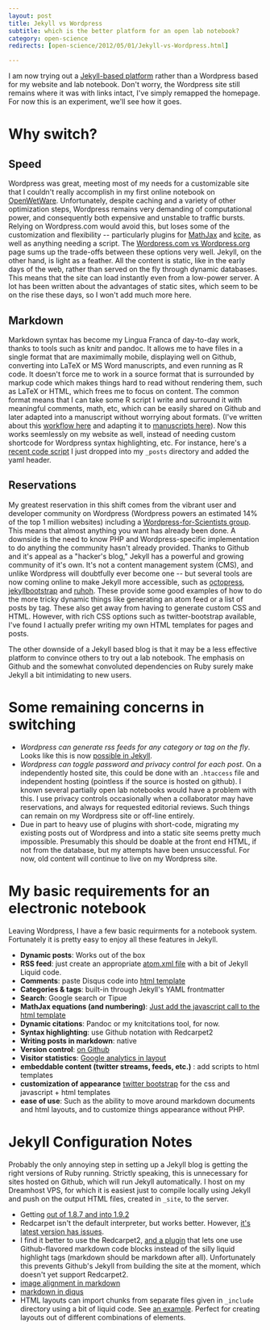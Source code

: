 ```yaml
---
layout: post 
title: Jekyll vs Wordpress 
subtitle: which is the better platform for an open lab notebook?
category: open-science
redirects: [open-science/2012/05/01/Jekyll-vs-Wordpress.html]

---
```


I am now trying out a [Jekyll-based platform](https://github.com/mojombo/jekyll)
rather than a Wordpress based for 
my website and lab notebook.  Don't worry, the Wordpress site still remains where
it was with links intact, I've simply remapped the homepage.  For now this 
is an experiment, we'll see how it goes.  


# Why switch?

## Speed 

Wordpress was great, meeting most of my needs for a customizable site that I 
couldn't really accomplish in my first online notebook on 
[OpenWetWare](http://openwetware.org). Unfortunately, despite caching and 
a variety of other optimization steps, Wordpress remains very demanding
of computational power, and consequently both expensive and unstable to traffic
bursts. Relying on Wordpress.com would avoid this, but loses some of the 
customization and flexibility -- particularly plugins for 
[MathJax](http://mathjax.org) and 
[kcite](http://wordpress.org/extend/plugins/kcite/), as well as anything 
needing a script.  The 
[Wordpress.com vs Wordpress.org](http://en.support.wordpress.com/com-vs-org/)
page sums up the trade-offs between these options very well. Jekyll, on the other
hand, is light as a feather.  All the content is static, like in the early days
of the web, rather than served on the fly through dynamic databases.  This means
that the site can load instantly even from a low-power server. A lot has been 
written about the advantages of static sites, which seem to be on the rise these
days, so I won't add much more here.  

## Markdown

Markdown syntax has become my Lingua Franca of day-to-day work, thanks to tools
such as knitr and pandoc.  It allows me to have files in a single format that 
are maximimally mobile, displaying well on Github, converting into LaTeX or 
MS Word manuscripts, and even running as R code.  It doesn't force me to work
in a source format that is surrounded by markup code which makes things hard
to read without rendering them, such as LaTeX or HTML, which frees me to focus
on content.  The common format means that I can take some R script I write
and surround it with meaningful comments, math, etc, which can be easily 
shared on Github and later adapted into a manuscript without worrying about formats.
(I've written about this [workflow here](http://www.carlboettiger.info/archives/4325)
and adapting it to [manuscripts here](http://www.carlboettiger.info/archives/4419)).
Now this works seemlessly on my website as well, instead of needing custom shortcode
for Wordpress syntax highlighting, etc.  For instance, here's a 
[recent code script](http://www.carlboettiger.info/ecology/2012/04/30/Sethi.html)
I just dropped into my `_posts` directory and added the yaml header.

## Reservations

My greatest reservation in this shift comes from the vibrant user and developer
community on Wordpress (Wordpress powers an estimated 14% of the top 1 million websites)
including a 
[Wordpress-for-Scientists group](https://groups.google.com/forum/#!forum/wordpress-for-scientists). 
This means that almost anything you want has already been done.  A downside is 
the need to know PHP and Wordpress-specific 
implementation to do anything the community hasn't already provided.  Thanks to
Github and it's appeal as a "hacker's blog," Jekyll has a powerful and growing 
community of it's own. It's not a content management system (CMS), and unlike 
Wordpress will doubtfully ever become one -- but several 
tools are now coming online to make Jekyll more accessible, such as 
[octopress](http://octopress.org/), [jekyllbootstrap](http://jekyllbootstrap.com/) 
and [ruhoh](http://ruhoh.com/). These provide some good examples of how to do the 
more tricky dynamic things like generating an atom feed or a list of posts by tag.
These also get away from having to generate custom CSS and HTML. However, with rich
CSS options such as twitter-bootstrap available, I've found I actually prefer writing
my own HTML templates for pages and posts. 

The other downside of a Jekyll based blog is that it may be a less effective platform
to convince others to try out a lab notebook.  The emphasis on Github and the somewhat
convoluted dependencies on Ruby surely make Jekyll a bit intimidating to new users.



# Some remaining concerns in switching

- _Wordpress can generate rss feeds for any category or tag on the fly_.  Looks like this is now [possible in Jekyll](https://github.com/pattex/jekyll-tagging). 
- _Wordpress can toggle password and privacy control for each post_. On a independently hosted site, this could be done with an `.htaccess` file and independent hosting (pointless if the source is hosted on github). I known several partially open lab notebooks would have a problem with this.  I use privacy controls occasionally when a collaborator may have reservations, and always for requested editorial reviews.  Such things can remain on my Wordpress site or off-line entirely. 
- Due in part to heavy use of plugins with short-code, migrating my existing posts out of Wordpress and into a static site seems pretty much impossible.  Presumably this should be doable at the front end HTML, if not from the database, but my attempts have been unsuccessful.  For now, old content will continue to live on my Wordpress site.

# My basic requirements for an electronic notebook

Leaving Wordpress, I have a few basic requirments for a notebook system.  Fortunately it is pretty easy to enjoy all these features in Jekyll.  

- **Dynamic posts**:  Works out of the box 
- **RSS feed**: just create an appropriate [atom.xml file](https://github.com/cboettig/labnotebook/blob/master/atom.xml) with a bit of Jekyll Liquid code.
- **Comments**: paste Disqus code into [html template](https://github.com/cboettig/labnotebook/blob/master/_layouts/default.html)
- **Categories & tags**: built-in through Jekyll's YAML frontmatter
- **Search**: Google search or Tipue
- **MathJax equations (and numbering)**: [Just add the javascript call to the html template](https://github.com/cboettig/labnotebook/blob/master/_layouts/default.html)
- **Dynamic citations**: Pandoc or my knitcitations tool, for now.
- **Syntax highlighting**: use Github notation with Redcarpet2
- **Writing posts in markdown**: native
- **Version control**: [on Github](https://github.com/cboettig/labnotebook/)
- **Visitor statistics**: [Google analytics in layout](https://github.com/cboettig/labnotebook/blob/master/_layouts/default.html)
- **embeddable content (twitter streams, feeds, etc.)** : add scripts to html templates
- **customization of appearance**  [twitter bootstrap](http://twitter.github.com/bootstrap) for the css and javascript + html templates
- **ease of use**:  Such as the ability to move around markdown documents and html layouts, and to customize things appearance without PHP. 

# Jekyll Configuration Notes 

Probably the only annoying step in setting up a Jekyll blog is getting the right versions of Ruby running.  Strictly speaking, this is unnecessary for sites hosted on Github, which will run Jekyll automatically.  I host on my Dreamhost VPS, for which it is easiest just to compile locally using Jekyll and push on the output HTML files, created in `_site`, to the server.  

- Getting [out of 1.8.7 and into 1.9.2](http://askubuntu.com/questions/91693/how-do-you-uninstall-ruby-1-8-7-and-install-ruby-1-9-2)
- Redcarpet isn't the default interpreter, but works better. However, [it's latest version has issues](http://stackoverflow.com/questions/8395347/gollum-wiki-undefined-method-new-for-redcarpetmodule).
- I find it better to use the Redcarpet2, [and a plugin](https://github.com/nono/Jekyll-plugins) that lets one use Github-flavored markdown code blocks instead of the silly liquid highlight tags (markdown should be markdown after all). Unfortunately this prevents Github's Jekyll from building the site at the moment, which doesn't yet support Redcarpet2.
- [image alignment in markdown](http://stackoverflow.com/questions/255170/markdown-and-image-alignment)
- [markdown in diqus](http://code.lancepollard.com/jquery-disqus-plugin)
- HTML layouts can import chunks from separate files given in `_include` directory using a bit of liquid code. See [an example](https://github.com/spo11/kismetik-jekyll).  Perfect for creating layouts out of different combinations of elements.  
